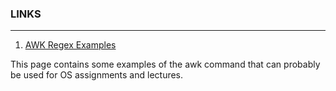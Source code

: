### LINKS
---
1. [AWK Regex Examples](https://www.tutorialspoint.com/awk/awk_regular_expressions.htm)

This page contains some examples of the awk command that can probably be used for OS assignments and lectures.
